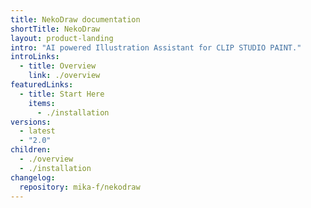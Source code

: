 ```yaml
---
title: NekoDraw documentation
shortTitle: NekoDraw
layout: product-landing
intro: "AI powered Illustration Assistant for CLIP STUDIO PAINT."
introLinks:
  - title: Overview
    link: ./overview
featuredLinks:
  - title: Start Here
    items:
      - ./installation
versions:
  - latest
  - "2.0"
children:
  - ./overview
  - ./installation
changelog:
  repository: mika-f/nekodraw
---
```


